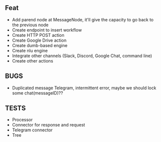 ## Feat
* Add parend node at MessageNode, it'll give the capacity to go back to the previous node 
* Create endpoint to insert workflow
* Create HTTP POST action
* Create Google Drive action
* Create dumb-based engine
* Create nlu engine
* Integrate other channels (Slack, Discord, Google Chat, command line)
* Create other actions

## BUGS
* Duplicated message Telegram, intermittent error, maybe we should lock some chat(messageID)??

## TESTS
* Processor
* Connector for response and request
* Telegram connector
* Tree
